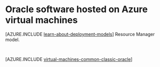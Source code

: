 <properties
	pageTitle="Oracle on Azure VMs | Microsoft Azure"
	description="Find the articles that describe how to set up Oracle software on a Linux virtual machine."
	services="virtual-machines"
	documentationCenter=""
	authors="bbenz"
	manager="timlt"
	editor=""
	tags="azure-service-management"/>

<tags
	ms.service="virtual-machines"
	ms.workload="infrastructure-services"
	ms.tgt_pltfrm="vm-linux"
	ms.devlang="na"
	ms.topic="index-page"
	ms.date="01/12/2016"
	ms.author="bbenz"/>

# Oracle software hosted on Azure virtual machines

[AZURE.INCLUDE [learn-about-deployment-models](../../includes/learn-about-deployment-models-classic-include.md)] Resource Manager model.

<br>

[AZURE.INCLUDE [virtual-machines-common-classic-oracle](../../includes/virtual-machines-common-classic-oracle.md)]
